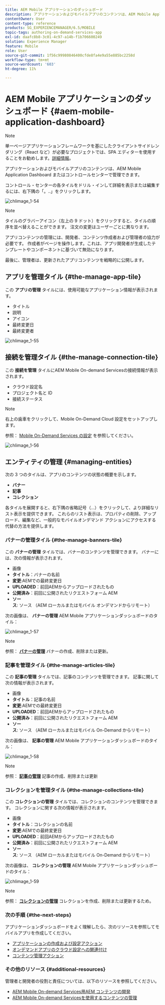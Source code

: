 ```yaml
---
title: AEM Mobile アプリケーションのダッシュボード
description: アプリケーションおよびモバイルアプリのコンテンツは、AEM Mobile Application Dashboard またはコントロールセンターで管理できます。 このページでは、この機能について詳しく見ていきます。
contentOwner: User
content-type: reference
products: SG_EXPERIENCEMANAGER/6.5/MOBILE
topic-tags: authoring-on-demand-services-app
exl-id: daafc8b8-3c01-4c97-a14b-f1b706600249
solution: Experience Manager
feature: Mobile
role: User
source-git-commit: 1f56c99980846400cfde8fa4e9a55e885bc2258d
workflow-type: tm+mt
source-wordcount: '603'
ht-degree: 11%

---
```


# AEM Mobile アプリケーションのダッシュボード {#aem-mobile-application-dashboard}

>[!NOTE]
>
>単一ページアプリケーションフレームワークを基にしたクライアントサイドレンダリング（React など）が必要なプロジェクトでは、SPA エディターを使用することをお勧めします。[詳細情報](/help/sites-developing/spa-overview.md)。

アプリケーションおよびモバイルアプリのコンテンツは、AEM Mobile Application Dashboard またはコントロールセンターで管理できます。

コントロール・センターの各タイルをドリル・インして詳細を表示または編集するには、右下隅の「。..」をクリックします。

![chlimage_1-54](assets/chlimage_1-54.png)

>[!NOTE]
>
>タイルのグラバーアイコン（左上の 9 ドット）をクリックすると、タイルの順序を並べ替えることができます。 注文の変更はユーザーごとに異なります。

アプリコンテンツの管理には、開発者、コンテンツ作成者および管理者の協力が必要です。 作成者がページを操作します。これは、アプリ開発者が生成したテンプレートやコンポーネントに基づいて無効になります。

最後に、管理者は、更新されたアプリコンテンツを戦略的に公開します。

## アプリを管理タイル {#the-manage-app-tile}

この **アプリの管理** タイルには、使用可能なアプリケーション情報が表示されます。

* タイトル
* 説明
* アイコン
* 最終変更日
* 最終変更者

![chlimage_1-55](assets/chlimage_1-55.png)

## 接続を管理タイル {#the-manage-connection-tile}

この **接続を管理** タイルにAEM Mobile On-demand Servicesの接続情報が表示されます。

* クラウド設定名
* プロジェクト名と ID
* 接続ステータス

>[!NOTE]
>
>右上の歯車をクリックして、Mobile On-Demand Cloud 設定をセットアップします。
>
>参照： [Mobile On-Demand Services の設定](/help/mobile/mobile-on-demand-associating-an-on-demand-app-to-cloud-configuration.md) を参照してください。

![chlimage_1-56](assets/chlimage_1-56.png)

## エンティティの管理 {#managing-entities}

次の 3 つのタイルは、アプリのコンテンツの状態の概要を示します。

* **バナー**
* **記事**
* **コレクション**

各タイルを展開すると、右下隅の省略記号（...）をクリックして、より詳細なリスト表示を提供できます。 これらのリスト表示は、プロパティの削除、アップロード、編集など、一般的なモバイルオンデマンド アクションにアクセスする代替の方法を提供します。

### バナーの管理タイル {#the-manage-banners-tile}

この **バナーの管理** タイルでは、バナーのコンテンツを管理できます。 バナーには、次の情報が表示されます。

* 画像
* **タイトル**：バナーの名前
* **変更**:AEMでの最終変更日
* **UPLOADED**：前回AEMからアップロードされたもの
* **公開済み**：前回に公開されたリクエストフォーム AEM
* **ソース**: ソース （AEM ローカルまたはモバイル オンデマンドからリモート）

次の画像は、 **バナーの管理** AEM Mobile アプリケーションダッシュボードのタイル：

![chlimage_1-57](assets/chlimage_1-57.png)

>[!NOTE]
>
>参照： **[バナーの管理](/help/mobile/mobile-on-demand-managing-banners.md)** バナーの作成、削除または更新。

### 記事を管理タイル {#the-manage-articles-tile}

この **記事の管理** タイルでは、記事のコンテンツを管理できます。 記事に関して次の情報が表示されます。

* 画像
* **タイトル**：記事の名前
* **変更**:AEMでの最終変更日
* **UPLOADED**：前回AEMからアップロードされたもの
* **公開済み**：前回に公開されたリクエストフォーム AEM
* **ソース**: ソース （AEM ローカルまたはモバイル On-Demand からリモート）

次の画像は、 **記事の管理** AEM Mobile アプリケーションダッシュボードのタイル：

![chlimage_1-58](assets/chlimage_1-58.png)

>[!NOTE]
>
>参照： [**記事の管理**](/help/mobile/mobile-on-demand-managing-articles.md) 記事の作成、削除または更新

### コレクションを管理タイル {#the-manage-collections-tile}

この **コレクションの管理** タイルでは、コレクションのコンテンツを管理できます。 コレクションに関する次の情報が表示されます。

* 画像
* **タイトル**：コレクションの名前
* **変更**:AEMでの最終変更日
* **UPLOADED**：前回AEMからアップロードされたもの
* **公開済み**：前回に公開されたリクエストフォーム AEM
* **ソース**: ソース （AEM ローカルまたはモバイル On-Demand からリモート）

次の画像は、 **コレクションの管理** AEM Mobile アプリケーションダッシュボードのタイル：

![chlimage_1-59](assets/chlimage_1-59.png)

>[!NOTE]
>
>参照： **[コレクションの管理](/help/mobile/mobile-on-demand-managing-collections.md)** コレクションを作成、削除または更新するため。

### 次の手順 {#the-next-steps}

アプリケーションダッシュボードをよく理解したら、次のリソースを参照してモバイルアプリを作成してください。

* [アプリケーションの作成および設定アクション](/help/mobile/mobile-apps-ondemand-application-create-configure-action.md)
* [オンデマンドアプリのクラウド設定への関連付け](/help/mobile/mobile-on-demand-associating-an-on-demand-app-to-cloud-configuration.md)
* [コンテンツ管理アクション](/help/mobile/mobile-apps-ondemand-manage-content-ondemand.md)

### その他のリソース {#additional-resources}

管理者と開発者の役割と責任については、以下のリソースを参照してください。

* [AEM Mobile On-demand Services用AEM コンテンツの開発](/help/mobile/aem-mobile-on-demand.md)
* [AEM Mobile On-demand Servicesを使用するコンテンツの管理](/help/mobile/aem-mobile.md)
